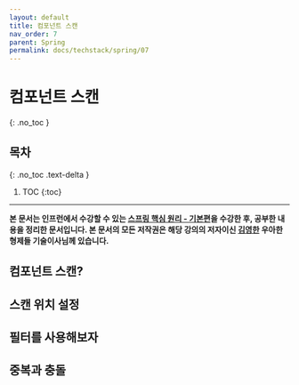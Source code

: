 ```yaml
---
layout: default
title: 컴포넌트 스캔
nav_order: 7
parent: Spring
permalink: docs/techstack/spring/07
---
```


# 컴포넌트 스캔
{: .no_toc }

## 목차
{: .no_toc .text-delta }

1. TOC
{:toc}

---

**본 문서는 인프런에서 수강할 수 있는 [스프링 핵심 원리 - 기본편](https://inflearn.com/course/스프링-핵심-원리-기본편)을 수강한 후, 공부한 내용을 정리한 문서입니다. 본 문서의 모든 저작권은 해당 강의의 저자이신 [김영한](https://inflearn.com/users/@yh) 우아한형제들 기술이사님께 있습니다.**

## 컴포넌트 스캔?

## 스캔 위치 설정

## 필터를 사용해보자

## 중복과 충돌